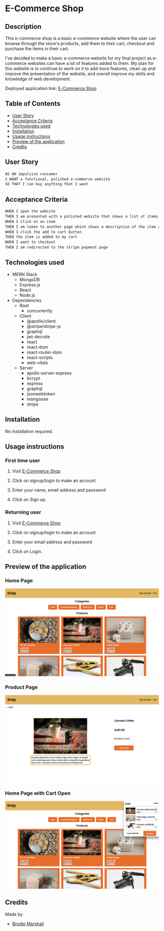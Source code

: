 # E-Commerce Shop

## Description

This e-commerce shop is a basic e-commerce website where the user can browse through the store's products, add them to their cart, checkout and purchase the items in their cart.

I've decided to make a basic e-commerce website for my final project as e-commerce websites can have a lot of features added to them. My plan for this website is to continue to work on it to add more features, clean up and improve the presentation of the website, and overall improve my skills and knowledge of web development.

Deployed application link: [E-Commerce Shop](https://cryptic-reaches-14388.herokuapp.com/)

## Table of Contents

- [User Story](#user-story)
- [Acceptance Criteria](#acceptance-criteria)
- [Technologies used](#technologies-used)
- [Installation](#installation)
- [Usage instructions](#usage-instructions)
- [Preview of the application](#preview-of-the-application)
- [Credits](#credits)

## User Story

```md
AS AN impulsive consumer
I WANT a functional, polished e-commerce website
SO THAT I can buy anything that I want
```

## Acceptance Criteria

```md
WHEN I open the website
THEN I am presented with a polished website that shows a list of items with an image, title and price
WHEN I click on an item
THEN I am taken to another page which shows a description of the item and a button to add to cart
WHEN I click the add to cart button
THEN the item is added to my cart
WHEN I want to checkout
THEN I am redirected to the stripe payment page
```

## Technologies used

- MERN Stack
  - MongoDB
  - Express.js
  - React
  - Node.js
- Dependencies
  - Root
    - concurrently
  - Client
    - @apollo/client
    - @stripe/stripe-js
    - graphql
    - jwt-decode
    - react
    - react-dom
    - react-router-dom
    - react-scripts
    - web-vitals
  - Server
    - apollo-server-express
    - bcrypt
    - express
    - graphql
    - jsonwebtoken
    - mongoose
    - stripe

## Installation

No installation required.

## Usage instructions

### First time user

1. Visit [E-Commerce Shop](https://cryptic-reaches-14388.herokuapp.com/)

2. Click on signup/login to make an account
3. Enter your name, email address and password
4. Click on Sign up.

### Returning user

1. Visit [E-Commerce Shop](https://cryptic-reaches-14388.herokuapp.com/)

2. Click on signup/login to make an account
3. Enter your email address and password
4. Click on Login.

## Preview of the application

### Home Page

![home page](./client/public/assets/homepage.png)

### Product Page

![product page](./client/public/assets/product.png)

### Home Page with Cart Open

![cart page](./client/public/assets/cart.png)

## Credits

Made by

- [Brodie Marshall](https://github.com/brodie02)
